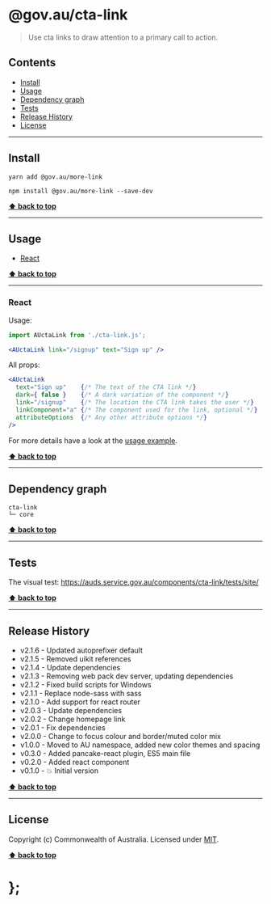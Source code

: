 @gov.au/cta-link
============

> Use cta links to draw attention to a primary call to action.


## Contents

* [Install](#install)
* [Usage](#usage)
* [Dependency graph](#dependency-graph)
* [Tests](#tests)
* [Release History](#release-history)
* [License](#license)


----------------------------------------------------------------------------------------------------------------------------------------------------------------


## Install


```shell
yarn add @gov.au/more-link
```

```shell
npm install @gov.au/more-link --save-dev
```


**[⬆ back to top](#contents)**


----------------------------------------------------------------------------------------------------------------------------------------------------------------


## Usage


* [React](#react)


**[⬆ back to top](#contents)**


----------------------------------------------------------------------------------------------------------------------------------------------------------------


### React

Usage:

```jsx
import AUctaLink from './cta-link.js';

<AUctaLink link="/signup" text="Sign up" />
```

All props:

```jsx
<AUctaLink
  text="Sign up"    {/* The text of the CTA link */}
  dark={ false }    {/* A dark variation of the component */}
  link="/signup"    {/* The location the CTA link takes the user */}
  linkComponent="a" {/* The component used for the link, optional */}
  attributeOptions  {/* Any other attribute options */}
/>
```

For more details have a look at the [usage example](https://github.com/govau/design-system-components/tree/master/components/cta-link/tests/react/index.js).


**[⬆ back to top](#contents)**


----------------------------------------------------------------------------------------------------------------------------------------------------------------


## Dependency graph

```shell
cta-link
└─ core
```


**[⬆ back to top](#contents)**


----------------------------------------------------------------------------------------------------------------------------------------------------------------


## Tests

The visual test: https://auds.service.gov.au/components/cta-link/tests/site/


**[⬆ back to top](#contents)**


----------------------------------------------------------------------------------------------------------------------------------------------------------------


## Release History

* v2.1.6 - Updated autoprefixer default
* v2.1.5 - Removed uikit references
* v2.1.4 - Update dependencies
* v2.1.3 - Removing web pack dev server, updating dependencies
* v2.1.2 - Fixed build scripts for Windows
* v2.1.1 - Replace node-sass with sass
* v2.1.0 - Add support for react router
* v2.0.3 - Update dependencies
* v2.0.2 - Change homepage link
* v2.0.1 - Fix dependencies
* v2.0.0 - Change to focus colour and border/muted color mix
* v1.0.0 - Moved to AU namespace, added new color themes and spacing
* v0.3.0 - Added pancake-react plugin, ES5 main file
* v0.2.0 - Added react component
* v0.1.0 - 💥 Initial version


**[⬆ back to top](#contents)**


----------------------------------------------------------------------------------------------------------------------------------------------------------------


## License

Copyright (c) Commonwealth of Australia.
Licensed under [MIT](https://raw.githubusercontent.com/govau/design-system-components/components/core/master/LICENSE).


**[⬆ back to top](#contents)**

# };

